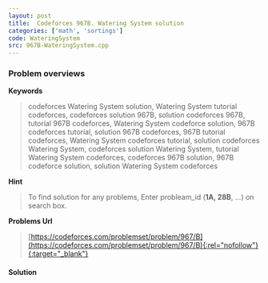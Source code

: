 ```yaml
---
layout: post
title:  Codeforces 967B. Watering System solution
categories: ['math', 'sortings']
code: WateringSystem
src: 967B-WateringSystem.cpp
---
```

### **Problem overviews**

**Keywords**
> codeforces Watering System solution, Watering System tutorial codeforces, codeforces solution 967B, solution codeforces 967B, tutorial 967B codeforces, Watering System codeforce solution, 967B codeforces tutorial, solution 967B codeforces, 967B tutorial codeforces, Watering System codeforces tutorial, solution codeforces Watering System, codeforces solution Watering System, tutorial Watering System codeforces, codeforces 967B solution, 967B codeforce solution, solution Watering System codeforces

**Hint**
> To find solution for any problems, Enter probleam_id (**1A, 28B**, ...) on search box. 

**Problems Url**
> [https://codeforces.com/problemset/problem/967/B](https://codeforces.com/problemset/problem/967/B){:rel="nofollow"}{:target="_blank"}

#### **Solution**




